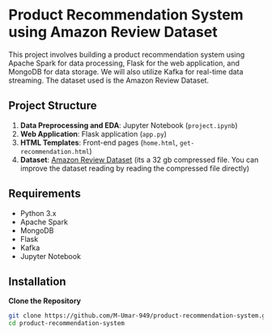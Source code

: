 # Product Recommendation System using Amazon Review Dataset

This project involves building a product recommendation system using Apache Spark for data processing, Flask for the web application, and MongoDB for data storage. We will also utilize Kafka for real-time data streaming. The dataset used is the Amazon Review Dataset.

## Project Structure

1. **Data Preprocessing and EDA**: Jupyter Notebook (`project.ipynb`)
2. **Web Application**: Flask application (`app.py`)
3. **HTML Templates**: Front-end pages (`home.html`, `get-recommendation.html`)
4. **Dataset**: [Amazon Review Dataset](https://jmcauley.ucsd.edu/data/amazon_v2/categoryFiles/All_Amazon_Review.json.gz)
(its a 32 gb compressed file. You can improve the dataset reading by reading the compressed file directly)

## Requirements

- Python 3.x
- Apache Spark
- MongoDB
- Flask
- Kafka
- Jupyter Notebook

## Installation

**Clone the Repository**

   ```sh
   git clone https://github.com/M-Umar-949/product-recommendation-system.git
   cd product-recommendation-system
